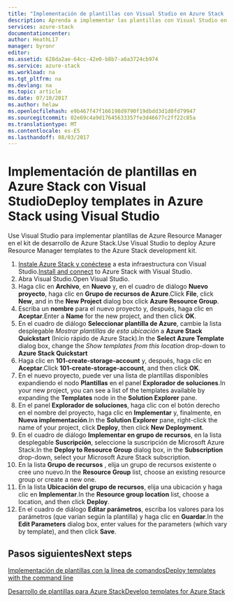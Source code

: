 ```yaml
---
title: "Implementación de plantillas con Visual Studio en Azure Stack | Microsoft Docs"
description: Aprenda a implementar las plantillas con Visual Studio en Azure Stack.
services: azure-stack
documentationcenter: 
author: HeathL17
manager: byronr
editor: 
ms.assetid: 628da2ae-64cc-42e0-b8b7-a6a3724cb974
ms.service: azure-stack
ms.workload: na
ms.tgt_pltfrm: na
ms.devlang: na
ms.topic: article
ms.date: 07/10/2017
ms.author: helaw
ms.openlocfilehash: e9b467f47f166198d9790f19dbdd3d1d0fd79947
ms.sourcegitcommit: 02e69c4a9d17645633357fe3d46677c2ff22c85a
ms.translationtype: MT
ms.contentlocale: es-ES
ms.lasthandoff: 08/03/2017
---
```

# <a name="deploy-templates-in-azure-stack-using-visual-studio"></a><span data-ttu-id="190d4-103">Implementación de plantillas en Azure Stack con Visual Studio</span><span class="sxs-lookup"><span data-stu-id="190d4-103">Deploy templates in Azure Stack using Visual Studio</span></span>

<span data-ttu-id="190d4-104">Use Visual Studio para implementar plantillas de Azure Resource Manager en el kit de desarrollo de Azure Stack.</span><span class="sxs-lookup"><span data-stu-id="190d4-104">Use Visual Studio to deploy Azure Resource Manager templates to the Azure Stack development kit.</span></span>

1. <span data-ttu-id="190d4-105">[Instale Azure Stack y conéctese](azure-stack-install-visual-studio.md) a esta infraestructura con Visual Studio.</span><span class="sxs-lookup"><span data-stu-id="190d4-105">[Install and connect](azure-stack-install-visual-studio.md) to Azure Stack with Visual Studio.</span></span>
2. <span data-ttu-id="190d4-106">Abra Visual Studio.</span><span class="sxs-lookup"><span data-stu-id="190d4-106">Open Visual Studio.</span></span>
3. <span data-ttu-id="190d4-107">Haga clic en **Archivo**, en **Nuevo** y, en el cuadro de diálogo **Nuevo proyecto**, haga clic en **Grupo de recursos de Azure**.</span><span class="sxs-lookup"><span data-stu-id="190d4-107">Click **File**, click **New**, and in the **New Project** dialog box click **Azure Resource Group**.</span></span>
4. <span data-ttu-id="190d4-108">Escriba un **nombre** para el nuevo proyecto y, después, haga clic en **Aceptar**.</span><span class="sxs-lookup"><span data-stu-id="190d4-108">Enter a **Name** for the new project, and then click **OK**.</span></span>
5. <span data-ttu-id="190d4-109">En el cuadro de diálogo **Seleccionar plantilla de Azure**, cambie la lista desplegable *Mostrar plantillas de esta ubicación* a **Azure Stack Quickstart** (Inicio rápido de Azure Stack).</span><span class="sxs-lookup"><span data-stu-id="190d4-109">In the **Select Azure Template** dialog box, change the *Show templates from this location* drop-down to **Azure Stack Quickstart**</span></span>
6. <span data-ttu-id="190d4-110">Haga clic en **101-create-storage-account** y, después, haga clic en **Aceptar**.</span><span class="sxs-lookup"><span data-stu-id="190d4-110">Click **101-create-storage-account**, and then click **OK**.</span></span>  
7. <span data-ttu-id="190d4-111">En el nuevo proyecto, puede ver una lista de plantillas disponibles expandiendo el nodo **Plantillas** en el panel **Explorador de soluciones**.</span><span class="sxs-lookup"><span data-stu-id="190d4-111">In your new project, you can see a list of the templates available by expanding the **Templates** node in the **Solution Explorer** pane.</span></span>
8. <span data-ttu-id="190d4-112">En el panel **Explorador de soluciones**, haga clic con el botón derecho en el nombre del proyecto, haga clic en **Implementar** y, finalmente, en **Nueva implementación**.</span><span class="sxs-lookup"><span data-stu-id="190d4-112">In the **Solution Explorer** pane, right-click the name of your project, click **Deploy**, then click **New Deployment**.</span></span>
9. <span data-ttu-id="190d4-113">En el cuadro de diálogo **Implementar en grupo de recursos**, en la lista desplegable **Suscripción**, seleccione la suscripción de Microsoft Azure Stack.</span><span class="sxs-lookup"><span data-stu-id="190d4-113">In the **Deploy to Resource Group** dialog box, in the **Subscription** drop-down, select your Microsoft Azure Stack subscription.</span></span>
10. <span data-ttu-id="190d4-114">En la lista **Grupo de recursos** , elija un grupo de recursos existente o cree uno nuevo.</span><span class="sxs-lookup"><span data-stu-id="190d4-114">In the **Resource Group** list, choose an existing resource group or create a new one.</span></span>
11. <span data-ttu-id="190d4-115">En la lista **Ubicación del grupo de recursos**, elija una ubicación y haga clic en **Implementar**.</span><span class="sxs-lookup"><span data-stu-id="190d4-115">In the **Resource group location** list, choose a location, and then click **Deploy**.</span></span>
12. <span data-ttu-id="190d4-116">En el cuadro de diálogo **Editar parámetros**, escriba los valores para los parámetros (que varían según la plantilla) y haga clic en **Guardar**.</span><span class="sxs-lookup"><span data-stu-id="190d4-116">In the **Edit Parameters** dialog box, enter values for the parameters (which vary by template), and then click **Save**.</span></span>

## <a name="next-steps"></a><span data-ttu-id="190d4-117">Pasos siguientes</span><span class="sxs-lookup"><span data-stu-id="190d4-117">Next steps</span></span>
[<span data-ttu-id="190d4-118">Implementación de plantillas con la línea de comandos</span><span class="sxs-lookup"><span data-stu-id="190d4-118">Deploy templates with the command line</span></span>](azure-stack-deploy-template-command-line.md)

[<span data-ttu-id="190d4-119">Desarrollo de plantillas para Azure Stack</span><span class="sxs-lookup"><span data-stu-id="190d4-119">Develop templates for Azure Stack</span></span>](azure-stack-develop-templates.md)

